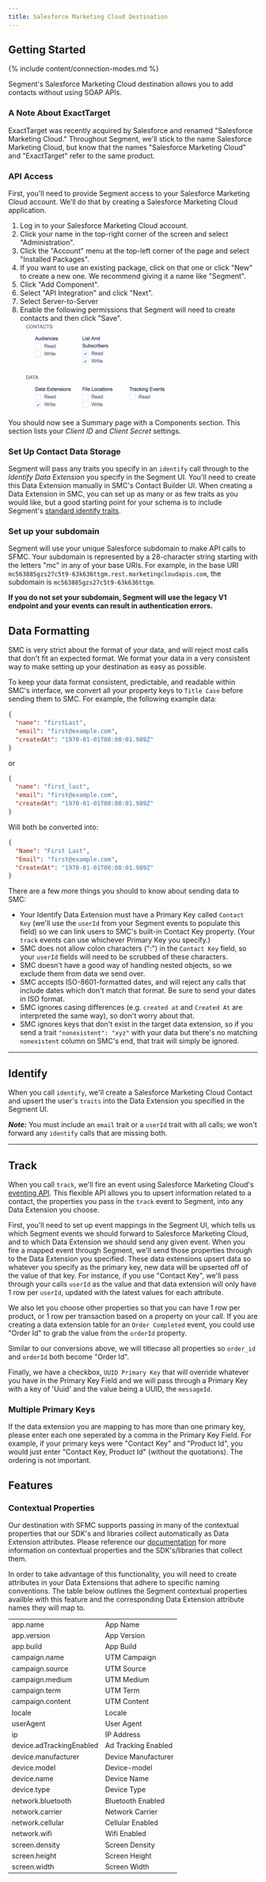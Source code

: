 ```yaml
---
title: Salesforce Marketing Cloud Destination
---
```


## Getting Started

{% include content/connection-modes.md %}

Segment's Salesforce Marketing Cloud destination allows you to add contacts without using SOAP APIs.

### A Note About ExactTarget

ExactTarget was recently acquired by Salesforce and renamed "Salesforce Marketing Cloud." Throughout Segment, we'll stick to the name Salesforce Marketing Cloud, but know that the names "Salesforce Marketing Cloud" and "ExactTarget" refer to the same product.

### API Access

First, you'll need to provide Segment access to your Salesforce Marketing Cloud account. We'll do that by creating a Salesforce Marketing Cloud application.

1. Log in to your Salesforce Marketing Cloud account.
1. Click your name in the top-right corner of the screen and select "Administration".
1. Click the "Account" menu at the top-left corner of the page and select "Installed Packages".
1. If you want to use an existing package, click on that one or click "New" to create a new one. We recommend giving it a name like "Segment".
1. Click "Add Component".
1. Select "API Integration" and click "Next".
1. Select Server-to-Server
1. Enable the following permissions that Segment will need to create contacts and then click "Save".
![](images/add_api_integration_permissions.png)

You should now see a Summary page with a Components section. This section lists your _Client ID_ and _Client Secret_ settings.

### Set Up Contact Data Storage

Segment will pass any traits you specify in an `identify` call through to the *Identify Data Extension* you specify in the Segment UI. You'll need to create this Data Extension manually in SMC's Contact Builder UI. When creating a Data Extension in SMC, you can set up as many or as few traits as you would like, but a good starting point for your schema is to include Segment's [standard identify traits][].

### Set up your subdomain
Segment will use your unique Salesforce subdomain to make API calls to SFMC. Your subdomain is represented by a 28-character string starting with the letters "mc" in any of your base URIs. For example, in the base URI `mc563885gzs27c5t9-63k636ttgm.rest.marketingcloudapis.com`, the subdomain is `mc563885gzs27c5t9-63k636ttgm`.

**If you do not set your subdomain, Segment will use the legacy V1 endpoint and your events can result in authentication errors.**

## Data Formatting

SMC is very strict about the format of your data, and will reject most calls that don't fit an expected format. We format your data in a very consistent way to make setting up your destination as easy as possible.

To keep your data format consistent, predictable, and readable within SMC's interface, we convert all your property keys to `Title Case` before sending them to SMC. For example, the following example data:

```json
{
  "name": "firstLast",
  "email": "first@example.com",
  "createdAt": "1970-01-01T00:00:01.989Z"
}
```

or

```json
{
  "name": "first_last",
  "email": "first@example.com",
  "createdAt": "1970-01-01T00:00:01.989Z"
}
```

Will both be converted into:

```json
{
  "Name": "First Last",
  "Email": "first@example.com",
  "CreatedAt": "1970-01-01T00:00:01.989Z"
}
```

There are a few more things you should to know about sending data to SMC:

- Your Identify Data Extension must have a Primary Key called `Contact Key` (we'll use the `userId` from your Segment events to populate this field) so we can link users to SMC's built-in Contact Key property. (Your `track` events can use whichever Primary Key you specify.)
- SMC does not allow colon characters (":") in the `Contact Key` field, so your `userId` fields will need to be scrubbed of these characters.
- SMC doesn't have a good way of handling nested objects, so we exclude them from data we send over.
- SMC accepts ISO-8601-formatted dates, and will reject any calls that include dates which don't match that format. Be sure to send your dates in ISO format.
- SMC ignores casing differences (e.g. `created at` and `Created At` are interpreted the same way), so don't worry about that.
- SMC ignores keys that don't exist in the target data extension, so if you send a trait `"nonexistent": "xyz"` with your data but there's no matching `nonexistent` column on SMC's end, that trait will simply be ignored.

- - -

## Identify

When you call `identify`, we'll create a Salesforce Marketing Cloud Contact and upsert the user's `traits` into the Data Extension you specified in the Segment UI.

**_Note:_** You must include an `email` trait or a `userId` trait with all calls; we won't forward any `identify` calls that are missing both.

- - -

## Track

When you call `track`, we'll fire an event using Salesforce Marketing Cloud's [eventing API](https://developer.salesforce.com/docs/atlas.en-us.mc-apis.meta/mc-apis/putDataExtensionRowByKey.htm). This flexible API allows you to upsert information related to a contact, the properties you pass in the `track` event to Segment, into any Data Extension you choose.

First, you'll need to set up event mappings in the Segment UI, which tells us which Segment events we should forward to Salesforce Marketing Cloud, and to which Data Extension we should send any given event. When you fire a mapped event through Segment, we'll send those properties through to the Data Extension you specified. These data extensions upsert data so whatever you specify as the primary key, new data will be upserted off of the value of that key. For instance, if you use "Contact Key", we'll pass through your calls `userId` as the value and that data extension will only have 1 row per `userId`, updated with the latest values for each attribute.

We also let you choose other properties so that you can have 1 row per product, or 1 row per transaction based on a property on your call. If you are creating a data extension table for an `Order Completed` event, you could use "Order Id" to grab the value from the `orderId` property.

Similar to our conversions above, we will titlecase all properties so `order_id` and `orderId` both become "Order Id".

Finally, we have a checkbox, `UUID Primary Key` that will override whatever you have in the Primary Key Field and we will pass through a Primary Key with a key of 'Uuid' and the value being a UUID, the `messageId`.

### Multiple Primary Keys

If the data extension you are mapping to has more than one primary key, please enter each one seperated by a comma in the Primary Key Field. For example, if your primary keys were "Contact Key" and "Product Id", you would just enter "Contact Key, Product Id" (without the quotations). The ordering is not important.

## Features

### Contextual Properties

Our destination with SFMC supports passing in many of the contextual properties that our SDK's and libraries collect automatically as Data Extension attributes. Please reference our [documentation](https://segment.com/docs/spec/common/#context) for more information on contextual properties and the SDK's/libraries that collect them.

In order to take advantage of this functionality, you will need to create attributes in your Data Extensions that adhere to specific naming conventions. The table below outlines the Segment contextual properties availble with this feature and the corresponding Data Extension attribute names they will map to.

<table>
  <tr>
      <td>app.name</td>
      <td>App Name</td>
  </tr>
  <tr>
      <td>app.version</td>
      <td>App Version</td>
  </tr>
  <tr>
      <td>app.build</td>
      <td>App Build</td>
  </tr>
  <tr>
      <td>campaign.name</td>
      <td>UTM Campaign</td>
  </tr>
  <tr>
      <td>campaign.source</td>
      <td>UTM Source</td>
  </tr>
  <tr>
      <td>campaign.medium</td>
      <td>UTM Medium</td>
  </tr>
  <tr>
      <td>campaign.term</td>
      <td>UTM Term</td>
  </tr>
  <tr>
      <td>campaign.content</td>
      <td>UTM Content</td>
  </tr>
  <tr>
      <td>locale</td>
      <td>Locale</td>
  </tr>
  <tr>
      <td>userAgent</td>
      <td>User Agent</td>
  </tr>
  <tr>
      <td>ip</td>
      <td>IP Address</td>
  </tr>
  <tr>
      <td>device.adTrackingEnabled</td>
      <td>Ad Tracking Enabled</td>
  </tr>
  <tr>
      <td>device.manufacturer</td>
      <td>Device Manufacturer</td>
  </tr>
  <tr>
      <td>device.model</td>
      <td>Device-model</td>
  </tr>
  <tr>
      <td>device.name</td>
      <td>Device Name</td>
  </tr>
  <tr>
      <td>device.type</td>
      <td>Device Type</td>
  </tr>
  <tr>
      <td>network.bluetooth</td>
      <td>Bluetooth Enabled</td>
  </tr>
  <tr>
      <td>network.carrier</td>
      <td>Network Carrier</td>
  </tr>
  <tr>
      <td>network.cellular</td>
      <td>Cellular Enabled</td>
  </tr>
  <tr>
      <td>network.wifi</td>
      <td>Wifi Enabled</td>
  </tr>
  <tr>
      <td>screen.density</td>
      <td>Screen Density</td>
  </tr>
  <tr>
      <td>screen.height</td>
      <td>Screen Height</td>
  </tr>
  <tr>
      <td>screen.width</td>
      <td>Screen Width</td>
  </tr>
</table>

<!-- Links -->

[app-center]: https://appcenter-auth.exacttargetapps.com/
[app center - permissions]: /docs/destinations/salesforce-marketing-cloud/images/new_app-3_data_access.png
[app center - summary]: /docs/destinations/salesforce-marketing-cloud/images/new_app-4_summary.png
[eventing API]: https://code.exacttarget.com/apis-sdks/rest-api/v1/hub/data-events/putDataExtensionRowByKeyAsync.html
[standard identify traits]: https://segment.com/docs/spec/identify/#traits
